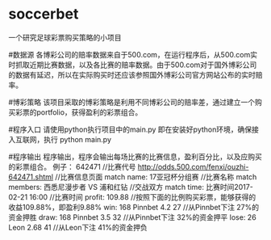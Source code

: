 # soccerbet
一个研究足球彩票购买策略的小项目

#数据源
各博彩公司的赔率数据来自于500.com，在运行程序后，从500.com实时抓取近期比赛数据，以及各比赛的赔率数据。由于500.com对于国外博彩公司的数据有延迟，所以在实际购买时还应该参照国外博彩公司官方网站公布的实时赔率。

#博彩策略
该项目采取的博彩策略是利用不同博彩公司的赔率差，通过建立一个购买彩票的portfolio，获得盈利的彩票组合。

#程序入口
请使用python执行项目中的main.py
即在安装好python环境，确保接入互联网，执行 python main.py

#程序输出
程序输出，程序会输出每场比赛的比赛信息，盈利百分比，以及应购买的彩票组合。
例子：
        642471                                              //比赛代号
        http://odds.500.com/fenxi/ouzhi-642471.shtml        //比赛信息页面
        match name:	17亚冠杯分组赛                            //比赛名称
        match members:	西悉尼漫步者 VS 浦和红钻               //交战双方
        match time:	比赛时间2017-02-21 16:00                 //比赛时间
        profit:	109.88                                      //按照下面的比例购买彩票，能够获得的收益109.88%，即盈利9.88%
        win:	168 Pinnbet	4.2	27                          //从Pinnbet下注 27%的资金押胜
        draw:	168 Pinnbet	3.5	32                          //从Pinnbet下注 32%的资金押平
        lose:	26 Leon	2.68	41                          //从Leon下注 41%的资金押负